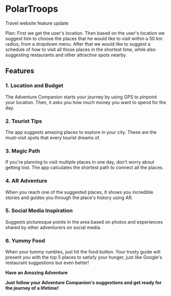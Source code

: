 # PolarTroops
Travel website feature update

Plan:
First we get the user's location. Then based on the user's location we suggest him to choose the places that he would like to visit within a 50 km radius, from a dropdown menu. After that we would like to suggest a schedule of how to visit all those places in the shortest time, while also suggesting restaurants and other attractive spots nearby.


## Features

### 1. Location and Budget
The Adventure Companion starts your journey by using GPS to pinpoint your location. Then, it asks you how much money you want to spend for the day.
### 2. Tourist Tips
The app suggests amazing places to explore in your city. These are the must-visit spots that every tourist dreams of.
### 3. Magic Path
If you're planning to visit multiple places in one day, don't worry about getting lost. The app calculates the shortest path to connect all the places. 
### 4. AR Adventure
When you reach one of the suggested places, It shows you incredible stories and guides you through the place's history using AR.
### 5. Social Media Inspiration
Suggests picturesque points in the area based on photos and experiences shared by other adventurers on social media.
### 6. Yummy Food
When your tummy rumbles, just hit the food button. Your trusty guide will present you with the top 5 places to satisfy your hunger, just like Google's restaurant suggestions but even better!

**Have an Amazing Adventure**

**Just follow your Adventure Companion's suggestions and get ready for the journey of a lifetime!**
